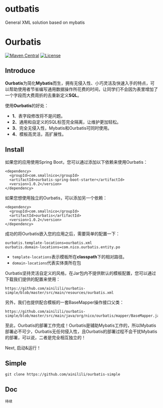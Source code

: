 # outbatis
General XML solution based on mybatis
# Ourbatis

[![Maven Central](https://maven-badges.herokuapp.com/maven-central/com.smallnico/ourbatis/badge.svg)](https://maven-badges.herokuapp.com/maven-central/com.smallnico/ourbatis/)
[![License](https://img.shields.io/badge/license-Apache%202-4EB1BA.svg)](https://www.apache.org/licenses/LICENSE-2.0.html)

## Introduce
**Ourbatis**为简化**Mybatis**而生，拥有无侵入性、小巧灵活及快速入手的特点，可以帮助使用者节省编写通用数据操作所花费的时间，让同学们不会因为表里增加了一个字段而大费周折的去重新定义**SQL**。

使用**Ourbatis**的好处：
 - **1**、表字段修改将不是问题。
 - **2**、通用和自定义的SQL标签完全隔离，让维护更加轻松。
 - **3**、完全无侵入性，Mybatis和Ourbatis可同时使用。
 - **4**、模板高灵活，高扩展性。
 
## Install
如果您的应用使用Spring Boot，您可以通过添加以下依赖来使用Ourbatis：
```
<dependency>
  <groupId>com.smallnico</groupId>
  <artifactId>ourbatis-spring-boot-starter</artifactId>
  <version>1.0.2</version>
</dependency>
```
如果您想使用独立的Ourbatis，可以添加另一个依赖：
```
<dependency>
  <groupId>com.smallnico</groupId>
  <artifactId>ourbatis</artifactId>
  <version>1.0.2</version>
</dependency>
```
成功的将Ourbatis嵌入您的应用之后，需要简单的配置一下：
```
ourbatis.template-locations=ourbatis.xml
ourbatis.domain-locations=com.nico.ourbatis.entity.po
```
 - ```template-locations```表示模板所在**classpath**下的相对路径。
 - ```domain-locations```代表实体类所在包

Ourbatis坚持灵活自定义的风格，在Jar包内不提供默认的模板配置，您可以通过下载我们提供的配置来使用：
```
https://github.com/ainilili/ourbatis-simple/blob/master/src/main/resources/ourbatis.xml
```
另外，我们也提供配合模板的一套BaseMapper操作接口父类：
```
https://github.com/ainilili/ourbatis-simple/blob/master/src/main/java/org/nico/ourbatis/mapper/BaseMapper.java
```
至此，Ourbatis的部署工作完成！Ourbatis是辅助Mybatis工作的，所以Mybatis部署必不可少，Ourbatis无任何侵入性，且Ourbatis的部署过程不会干扰Mybatis的部署，可以说，二者是完全相互独立的！

Next, 启动&运行！

## Simple
```
git clone https://github.com/ainilili/ourbatis-simple
```
## Doc
```
待续
```